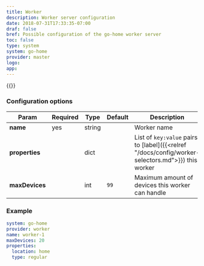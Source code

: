 ```yaml
---
title: Worker
description: Worker server configuration
date: 2018-07-31T17:33:35-07:00
draf: false
bref: Possible configuration of the go-home worker server
toc: false
type: system
system: go-home
provider: master
logo:
app:
---
```

{{<provider>}}

### Configuration options

| Param | Required | Type | Default | Description |
|-------|----------|------|---------|-------------|
| **name** | yes | string || Worker name | 
| **properties** || dict || List of `key:value` pairs to [label]({{<relref "/docs/config/worker-selectors.md">}}) this worker |
| **maxDevices** || int | `99` | Maximum amount of devices this worker can handle | 

### Example

```yaml
system: go-home
provider: worker
name: worker-1
maxDevices: 20
properties:
  location: home
  type: regular
```